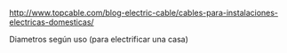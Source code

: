 http://www.topcable.com/blog-electric-cable/cables-para-instalaciones-electricas-domesticas/

Diametros según uso (para electrificar una casa)
